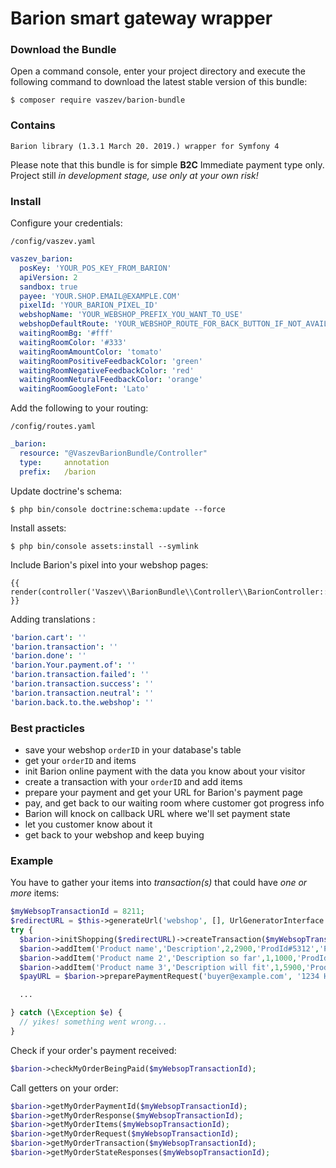 # Barion smart gateway wrapper

### Download the Bundle

Open a command console, enter your project directory and execute the
following command to download the latest stable version of this bundle:

```console
$ composer require vaszev/barion-bundle
```

### Contains

    Barion library (1.3.1 March 20. 2019.) wrapper for Symfony 4

Please note that this bundle is for simple **B2C** Immediate payment type only. Project still *in development stage, use only at your own risk!* 

### Install

Configure your credentials:

`/config/vaszev.yaml`

```yaml
vaszev_barion:
  posKey: 'YOUR_POS_KEY_FROM_BARION'
  apiVersion: 2
  sandbox: true
  payee: 'YOUR.SHOP.EMAIL@EXAMPLE.COM'
  pixelId: 'YOUR_BARION_PIXEL_ID'
  webshopName: 'YOUR_WEBSHOP_PREFIX_YOU_WANT_TO_USE'
  webshopDefaultRoute: 'YOUR_WEBSHOP_ROUTE_FOR_BACK_BUTTON_IF_NOT_AVAILABLE'
  waitingRoomBg: '#fff'
  waitingRoomColor: '#333'
  waitingRoomAmountColor: 'tomato'
  waitingRoomPositiveFeedbackColor: 'green'
  waitingRoomNegativeFeedbackColor: 'red'
  waitingRoomNeturalFeedbackColor: 'orange'
  waitingRoomGoogleFont: 'Lato'
```

Add the following to your routing:

`/config/routes.yaml`

```yaml
_barion:
  resource: "@VaszevBarionBundle/Controller"
  type:     annotation
  prefix:   /barion
```
      
Update doctrine's schema:

`$ php bin/console doctrine:schema:update --force`

Install assets:

`$ php bin/console assets:install --symlink`

Include Barion's pixel into your webshop pages:

```twig
{{ render(controller('Vaszev\\BarionBundle\\Controller\\BarionController::pixel')) }}
```

Adding translations :

```yaml
'barion.cart': ''
'barion.transaction': ''
'barion.done': ''
'barion.Your.payment.of': ''
'barion.transaction.failed': ''
'barion.transaction.success': ''
'barion.transaction.neutral': ''
'barion.back.to.the.webshop': ''
```

### Best practicles

- save your webshop `orderID` in your database's table
- get your `orderID` and items
- init Barion online payment with the data you know about your visitor
- create a transaction with your `orderID` and add items
- prepare your payment and get your URL for Barion's payment page
- pay, and get back to our waiting room where customer got progress info
- Barion will knock on callback URL where we'll set payment state
- let you customer know about it
- get back to your webshop and keep buying

### Example

You have to gather your items into *transaction(s)* that could have *one or more* items:

```php
$myWebsopTransactionId = 8211;
$redirectURL = $this->generateUrl('webshop', [], UrlGeneratorInterface::ABSOLUTE_URL);
try {
  $barion->initShopping($redirectURL)->createTransaction($myWebsopTransactionId, 'Please post it ASAP!');
  $barion->addItem('Product name','Description',2,2900,'ProdId#5312','Piece');
  $barion->addItem('Product name 2','Description so far',1,1000,'ProdId#4362','Meter');
  $barion->addItem('Product name 3','Description will fit',1,5900,'ProdId#7309','L');
  $payURL = $barion->preparePaymentRequest('buyer@example.com', '1234 Hungary, Budapest...')->closeAndGetPaymentURL();

  ...

} catch (\Exception $e) {
  // yikes! something went wrong...
}
```

Check if your order's payment received:

```php
$barion->checkMyOrderBeingPaid($myWebsopTransactionId);
```

Call getters on your order:

```php
$barion->getMyOrderPaymentId($myWebsopTransactionId);
$barion->getMyOrderResponse($myWebsopTransactionId);
$barion->getMyOrderItems($myWebsopTransactionId);
$barion->getMyOrderRequest($myWebsopTransactionId);
$barion->getMyOrderTransaction($myWebsopTransactionId);
$barion->getMyOrderStateResponses($myWebsopTransactionId);
```
